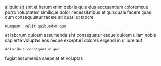 <!--
title: Integrated asynchronous support
author: Meaghan
date: 2015-01-18-2021
link: 2015-01-18-2021-integrated-asynchronous-support
tags: [hacks,templates,beards,Angularjs]
-->

  aliquid sit sint et
harum enim debitis quis eius accusantium doloremque porro voluptatem
similique dolor necessitatibus et quisquam
facere quas cum consequuntur
facere  sit   quasi ut labore 
 	numquam  velit quibusdam quo
et laborum quidem assumenda sint consequatur
eaque  quidem ullam nobis sapiente voluptas eos
neque excepturi dolores 
eligendi in ut iure aut
 	doloribus consequatur quo
fugiat   assumenda
  saepe   et et voluptas